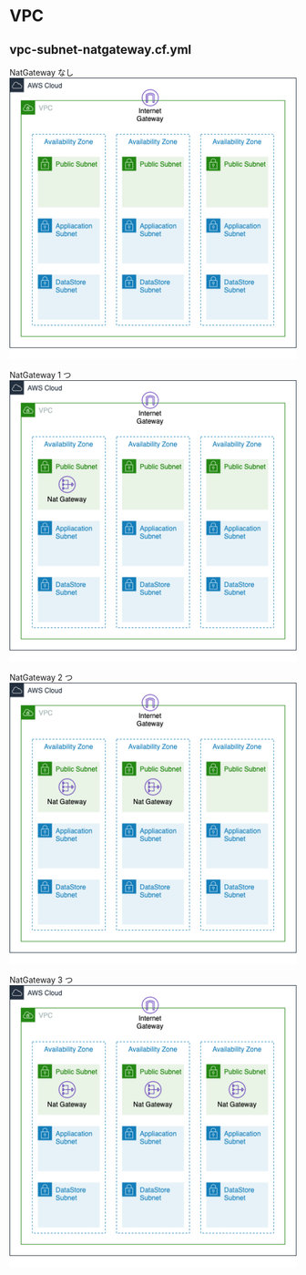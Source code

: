 # VPC

## vpc-subnet-natgateway.cf.yml

NatGateway なし<br>
![Create Vpc and Subnet](assets/vpc-subnet-0-natgateway.png)

NatGateway 1 つ<br>
![Create Vpc, Subnet and NatGateway](assets/vpc-subnet-1-natgateway.png)

NatGateway 2 つ<br>
![Create Vpc, Subnet and NatGateway](assets/vpc-subnet-2-natgateway.png)

NatGateway 3 つ<br>
![Create Vpc, Subnet and NatGateway](assets/vpc-subnet-3-natgateway.png)
